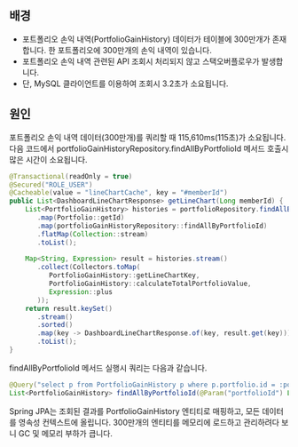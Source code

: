 
## 배경
- 포트폴리오 손익 내역(PortfolioGainHistory) 데이터가 테이블에 300만개가 존재합니다. 한 포트폴리오에 300만개의 손익 내역이 있습니다.
- 포트폴리오 손익 내역 관련된 API 조회시 처리되지 않고 스택오버플로우가 발생합니다.
- 단, MySQL 클라이언트를 이용하여 조회시 3.2초가 소요됩니다.

## 원인
포트폴리오 손익 내역 데이터(300만개)를 쿼리할 때 115,610ms(115초)가 소요됩니다. 다음 코드에서 portfolioGainHistoryRepository.findAllByPortfolioId 메서드 호출시 많은 시간이 소요됩니다.
```java
@Transactional(readOnly = true)  
@Secured("ROLE_USER")  
@Cacheable(value = "lineChartCache", key = "#memberId")  
public List<DashboardLineChartResponse> getLineChart(Long memberId) {  
    List<PortfolioGainHistory> histories = portfolioRepository.findAllByMemberId(memberId).stream()  
       .map(Portfolio::getId)  
       .map(portfolioGainHistoryRepository::findAllByPortfolioId)  
       .flatMap(Collection::stream)  
       .toList();  
  
    Map<String, Expression> result = histories.stream()  
       .collect(Collectors.toMap(  
          PortfolioGainHistory::getLineChartKey,  
          PortfolioGainHistory::calculateTotalPortfolioValue,  
          Expression::plus  
       ));  
    return result.keySet()  
       .stream()  
       .sorted()  
       .map(key -> DashboardLineChartResponse.of(key, result.get(key)))  
       .toList();  
}
```

findAllByPortfolioId 메서드 실행시 쿼리는 다음과 같습니다.
```java
@Query("select p from PortfolioGainHistory p where p.portfolio.id = :portfolioId")  
List<PortfolioGainHistory> findAllByPortfolioId(@Param("portfolioId") Long portfolioId);
```

Spring JPA는 조회된 결과를 PortfolioGainHistory 엔티티로 매핑하고, 모든 데이터를 영속성 컨텍스트에 올립니다. 300만개의 엔티티를 메모리에 로드하고 관리하려다 보니 GC 및 메모리 부하가 큽니다.
